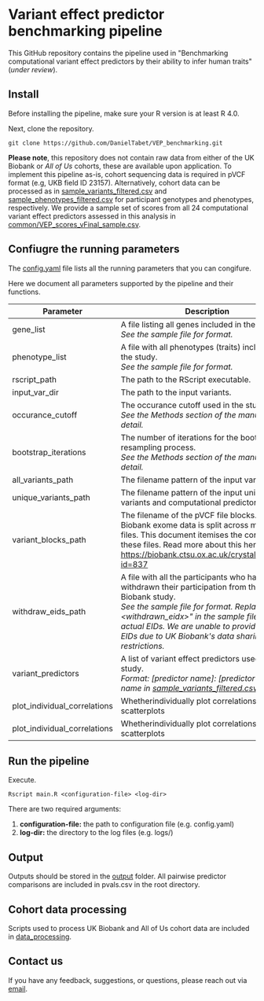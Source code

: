 # Variant effect predictor benchmarking pipeline

This GitHub repository contains the pipeline used in "Benchmarking computational variant effect predictors by their ability to infer human traits" (*under review*).

## Install

Before installing the pipeline, make sure your R version is at least R 4.0.

Next, clone the repository.

```
git clone https://github.com/DanielTabet/VEP_benchmarking.git
```

**Please note**, this repository does not contain raw data from either of the UK Biobank or *All of Us* cohorts, these are available upon application. To implement this pipeline as-is, cohort sequencing data is required in pVCF format (e.g, UKB field ID 23157). Alternatively, cohort data can be processed as in [sample_variants_filtered.csv](sample_variants_filtered.csv) and [sample_phenotypes_filtered.csv](sample_phenotypes_filtered.csv) for participant genotypes and phenotypes, respectively. We provide a sample set of scores from all 24 computational variant effect predictors assessed in this analysis in [common/VEP_scores_vFinal_sample.csv](common/VEP_scores_vFinal_sample.csv).

## Confiugre the running parameters

The [config.yaml](config.yaml) file lists all the running parameters that you can congifure.

Here we document all parameters supported by the pipeline and their functions.

| Parameter | Description | Default Value |
| --- | --- | --- |
| gene_list| A file listing all genes included in the study.<br>*See the sample file for format.* | [common/genes.csv](common/genes.csv) |
| phenotype_list | A file with all phenotypes (traits) included in the study. <br>*See the sample file for format.* | [common/phenotypeDescriptions.csv](common/phenotypeDescriptions.csv) |
| rscript_path | The path to the RScript executable. | Rscript |
| input_var_dir | The path to the input variants. | input |
| occurance_cutoff | The occurance cutoff used in the study.<br>*See the Methods section of the manuscript for detail.* | 10 |
| bootstrap_iterations | The number of iterations for the bootstrap resampling process.<br>*See the Methods section of the manuscript for detail.* | 1000 |
| all_variants_path | The filename pattern of the input variant files. | ukb23148_c%s_b%s_v1_filtered_mut.csv |
| unique_variants_path | The filename pattern of the input unique variants and computational predictor scores. | ukb23148_c%s_b%s_v1_all_weights.csv |
| variant_blocks_path | The filename of the pVCF file blocks. UK Biobank exome data is split across many pVCF files. This document itemises the content of these files. Read more about this here: https://biobank.ctsu.ox.ac.uk/crystal/refer.cgi?id=837 | [common/pvcf_blocks.txt](common/pvcf_blocks.txt) |
| withdraw_eids_path | A file with all the participants who have withdrawn their participation from the UK Biobank study.<br>*See the sample file for format. Replace "<withdrawn_eidx>" in the sample file with actual EIDs. We are unable to provide real EIDs due to UK Biobank's data sharing restrictions.* | [common/withdraws.csv](common/withdraws.csv) |
| variant_predictors | A list of variant effect predictors used in the study.<br>*Format: [predictor name]: [predictor column name in [sample_variants_filtered.csv](sample_variants_filtered.csv)]* | <br>VARITY: VARITY_R<br>AlphaMissense: alphaMissense_score<br>... |
| plot_individual_correlations | Whetherindividually plot correlations as scatterplots | FALSE |
| plot_individual_correlations | Whetherindividually plot correlations as scatterplots | FALSE |

## Run the pipeline

Execute.

```
Rscript main.R <configuration-file> <log-dir>
```

There are two required arguments:
1. **configuration-file:** the path to configuration file (e.g. config.yaml)
2. **log-dir:** the directory to the log files (e.g. logs/)

## Output

Outputs should be stored in the [output](output) folder. All pairwise predictor comparisons are included in pvals.csv in the root directory.

## Cohort data processing

Scripts used to process UK Biobank and All of Us cohort data are included in [data_processing](data_processing).

## Contact us

If you have any feedback, suggestions, or questions, please reach out via [email](mailto:daniel.tabet@mail.utoronto.ca).
